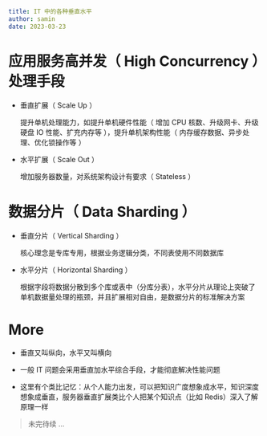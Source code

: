 ```yaml
title: IT 中的各种垂直水平
author: samin
date: 2023-03-23
```

# 应用服务高并发（ High Concurrency ）处理手段

- 垂直扩展（ Scale Up ）

  提升单机处理能力，如提升单机硬件性能（ 增加 CPU 核数、升级网卡、升级硬盘 IO 性能、扩充内存等 ），提升单机架构性能（ 内存缓存数据、异步处理、优化锁操作等 ）

- 水平扩展（ Scale Out ）

  增加服务器数量，对系统架构设计有要求（ Stateless ）

# 数据分片（ Data Sharding ）

- 垂直分片（ Vertical Sharding ）

  核心理念是专库专用，根据业务逻辑分类，不同表使用不同数据库

- 水平分片（ Horizontal Sharding ）

  根据字段将数据分散到多个库或表中（分库分表），水平分片从理论上突破了单机数据量处理的瓶颈，并且扩展相对自由，是数据分片的标准解决方案

# More

- 垂直又叫纵向，水平又叫横向

- 一般 IT 问题会采用垂直加水平综合手段，才能彻底解决性能问题

- 这里有个类比记忆：从个人能力出发，可以把知识广度想象成水平，知识深度想象成垂直，服务器垂直扩展类比个人把某个知识点（比如 Redis）深入了解原理一样

> 未完待续 ...